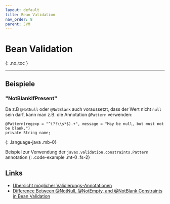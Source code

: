 ```yaml
---
layout: default
title: Bean Validation
nav_order: 8
parent: JVM
---
```


# Bean Validation
{: .no_toc }

---

## Beispiele

### "NotBlankIfPresent"

Da z.B `@NotNull` oder `@NotBlank` auch voraussetzt, dass der Wert nicht `null` 
sein darf, kann man z.B. die Annotation `@Pattern` verwenden:

~~~
@Pattern(regexp = "^(?!\\s*$).+", message = "May be null, but must not be blank.")
private String name;
~~~
{: .language-java .mb-0}

Beispiel zur Verwendung der `javax.validation.constraints.Pattern` annotation
{: .code-example .mt-0 .fs-2}

## Links

* [Übersicht möglicher Validierungs-Annotationen](https://docs.jboss.org/hibernate/beanvalidation/spec/2.0/api/javax/validation/constraints/package-summary.html)
* [Difference Between @NotNull, @NotEmpty, and @NotBlank Constraints in Bean Validation](https://www.baeldung.com/java-bean-validation-not-null-empty-blank)

